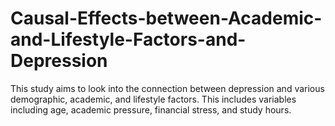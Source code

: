 # Causal-Effects-between-Academic-and-Lifestyle-Factors-and-Depression
This study aims to look into the connection between depression and various demographic, academic, and lifestyle factors. This includes variables including age, academic pressure, financial stress, and study hours. 
